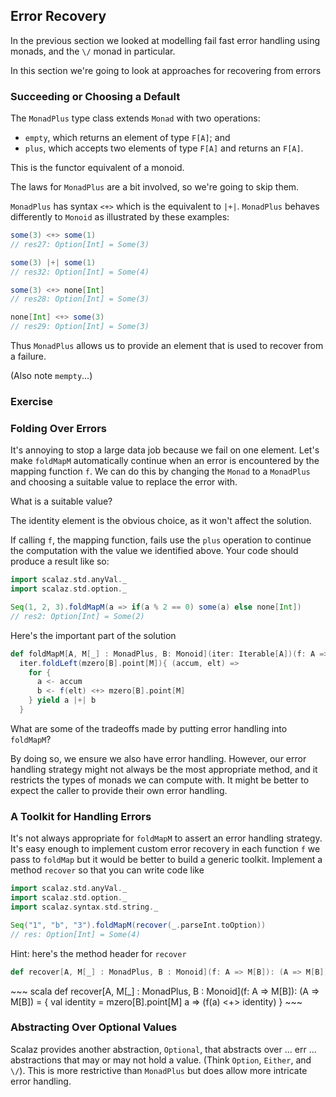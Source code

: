 ## Error Recovery

In the previous section we looked at modelling fail fast error handling using monads, and the `\/` monad in particular.

In this section we're going to look at approaches for recovering from errors

### Succeeding or Choosing a Default

The `MonadPlus` type class extends `Monad` with two operations:

- `empty`, which returns an element of type `F[A]`; and
- `plus`, which accepts two elements of type `F[A]` and returns an `F[A]`.

This is the functor equivalent of a monoid.

The laws for `MonadPlus` are a bit involved, so we're going to skip them.

`MonadPlus` has syntax `<+>` which is the equivalent to `|+|`. `MonadPlus` behaves differently to `Monoid` as illustrated by these examples:

~~~ scala
some(3) <+> some(1)
// res27: Option[Int] = Some(3)

some(3) |+| some(1)
// res32: Option[Int] = Some(4)

some(3) <+> none[Int]
// res28: Option[Int] = Some(3)

none[Int] <+> some(3)
// res29: Option[Int] = Some(3)
~~~

Thus `MonadPlus` allows us to provide an element that is used to recover from a failure.

(Also note `mempty`...)

### Exercise

### Folding Over Errors

It's annoying to stop a large data job because we fail on one element. Let's make `foldMapM` automatically continue when an error is encountered by the mapping function `f`. We can do this by changing the `Monad` to a `MonadPlus` and choosing a suitable value to replace the error with.

What is a suitable value?

<div class="solution">
The identity element is the obvious choice, as it won't affect the solution.
</div>

If calling `f`, the mapping function, fails use the `plus` operation to continue the computation with the value we identified above. Your code should produce a result like so:

~~~ scala
import scalaz.std.anyVal._
import scalaz.std.option._

Seq(1, 2, 3).foldMapM(a => if(a % 2 == 0) some(a) else none[Int])
// res2: Option[Int] = Some(2)
~~~

<div class="solution">
Here's the important part of the solution

~~~ scala
def foldMapM[A, M[_] : MonadPlus, B: Monoid](iter: Iterable[A])(f: A => M[B] = (a: A) => a.point[Id]): M[B] =
  iter.foldLeft(mzero[B].point[M]){ (accum, elt) =>
    for {
      a <- accum
      b <- f(elt) <+> mzero[B].point[M]
    } yield a |+| b
  }
~~~
</div>

What are some of the tradeoffs made by putting error handling into `foldMapM`?

<div class="solution">
By doing so, we ensure we also have error handling. However, our error handling strategy might not always be the most appropriate method, and it restricts the types of monads we can compute with. It might be better to expect the caller to provide their own error handling.
</div>

### A Toolkit for Handling Errors

It's not always appropriate for `foldMapM` to assert an error handling strategy. It's easy enough to implement custom error recovery in each function `f` we pass to `foldMap` but it would be better to build a generic toolkit. Implement a method `recover` so that you can write code like

~~~ scala
import scalaz.std.anyVal._
import scalaz.std.option._
import scalaz.syntax.std.string._

Seq("1", "b", "3").foldMapM(recover(_.parseInt.toOption))
// res: Option[Int] = Some(4)
~~~

Hint: here's the method header for `recover`

~~~ scala
def recover[A, M[_] : MonadPlus, B : Monoid](f: A => M[B]): (A => M[B]) = {
~~~

<div class="solution">
~~~ scala
def recover[A, M[_] : MonadPlus, B : Monoid](f: A => M[B]): (A => M[B]) = {
  val identity = mzero[B].point[M]
  a => (f(a) <+> identity)
}
~~~
</div>

### Abstracting Over Optional Values

Scalaz provides another abstraction, `Optional`, that abstracts over ... err ... abstractions that may or may not hold a value. (Think `Option`, `Either`, and `\/`). This is more restrictive than `MonadPlus` but does allow more intricate error handling.
